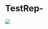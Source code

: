 # TestRep-



[![](https://mermaid.ink/img/pako:eNqdVLFugzAU_BXLEmKJE3Daha0VUtWhXbqyOPgBVrGNjKlaIf69hihtQwmQDJae7fO90_n0WpxqDjjCntcKJWyEWuTnwj4ZVhX-sJNMqEfDVFq8MgnuzOfwAaWu_K5Dnecl6oRPFEKpllLY86pfh4EBGSiB1bCjAd1vw20welJA-q4bOwn7w-IEhLs4fngmId2TWksghybPxOcZyTxqXVMJJod5pgu67ghT2hZglqRNAidcvFnx_wZjLf1vrmg7Uy3K-nWInnTdE62ASG0GN8ea5mA3e3KR9JIjx5cLqV3wZSr6dF306Uz0aRCsiP4Ual3TcZAmmK5wbSDt7xDCG-wAbqxwN3fagQe7eEpIcORKDhlrSpvgRHUOyhqr375UiqOMlTVscFNxZiEWLDdM_pwCF1abl-MwG2Za9w3MlZoM?type=png)](https://mermaid.live/edit#pako:eNqdVLFugzAU_BXLEmKJE3Daha0VUtWhXbqyOPgBVrGNjKlaIf69hihtQwmQDJae7fO90_n0WpxqDjjCntcKJWyEWuTnwj4ZVhX-sJNMqEfDVFq8MgnuzOfwAaWu_K5Dnecl6oRPFEKpllLY86pfh4EBGSiB1bCjAd1vw20welJA-q4bOwn7w-IEhLs4fngmId2TWksghybPxOcZyTxqXVMJJod5pgu67ghT2hZglqRNAidcvFnx_wZjLf1vrmg7Uy3K-nWInnTdE62ASG0GN8ea5mA3e3KR9JIjx5cLqV3wZSr6dF306Uz0aRCsiP4Ual3TcZAmmK5wbSDt7xDCG-wAbqxwN3fagQe7eEpIcORKDhlrSpvgRHUOyhqr375UiqOMlTVscFNxZiEWLDdM_pwCF1abl-MwG2Za9w3MlZoM)
